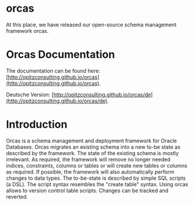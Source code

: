 orcas
=====
At this place, we have released our open-source schema management framework orcas.

# Orcas Documentation
The documentation can be found here: [http://opitzconsulting.github.io/orcas](http://opitzconsulting.github.io/orcas).

Deutsche Version: [http://opitzconsulting.github.io/orcas/de](http://opitzconsulting.github.io/orcas/de).

# Introduction
Orcas is a schema management and deployment framework for Oracle Databases. Orcas migrates an existing schema into a new to-be state as described by the framework.
The state of the existing schema is mostly irrelevant.  As required, the framework will remove no longer needed indices, constraints, columns or tables or will create new tables or columns as required. 
If possible, the framework will also automatically perform changes to data types.
The to-be-state is described by simple SQL scripts (a DSL). The script syntax resembles the "create table" syntax.
Using orcas allows to version control table scripts. Changes can be tracked and reverted. 




